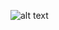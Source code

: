 
![alt text](https://user-images.githubusercontent.com/3717312/28491871-d49c365a-6f00-11e7-8350-3a7141c9ef90.png)
